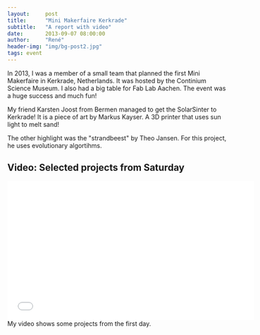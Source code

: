 ```yaml
---
layout:     post
title:      "Mini Makerfaire Kerkrade"
subtitle:   "A report with video"
date:       2013-09-07 08:00:00
author:     "René"
header-img: "img/bg-post2.jpg"
tags: event
---
```

<p>In 2013, I was a member of a small team that planned the first Mini Makerfaire in Kerkrade, Netherlands. It was hosted by the Continium Science Museum. I also had a big table for Fab Lab Aachen. The event was a huge success and much fun!</p>
<p>My friend Karsten Joost from Bermen managed to get the SolarSinter to Kerkrade! It is a piece of art by Markus Kayser. A 3D printer that uses sun light to melt sand! </p>
<p>The other highlight was the "strandbeest" by Theo Jansen. For this project, he uses evolutionary algortihms.</p>
<h2>Video: Selected projects from Saturday</h2>
<div class="videoWrapper">
<iframe width="560" height="315" src="//www.youtube.com/embed/Jtn8mi6Q_K4" frameborder="0" allowfullscreen></iframe>
</div>
<span class="caption text-muted">My video shows some projects from the first day.</span>
